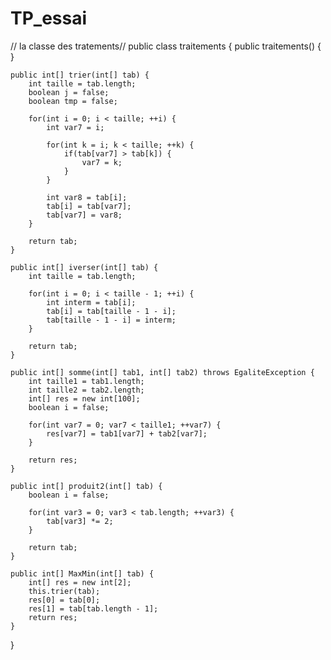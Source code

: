 # TP_essai
// la classe des tratements// 
public class traitements {
    public traitements() {
    }

    public int[] trier(int[] tab) {
        int taille = tab.length;
        boolean j = false;
        boolean tmp = false;

        for(int i = 0; i < taille; ++i) {
            int var7 = i;

            for(int k = i; k < taille; ++k) {
                if(tab[var7] > tab[k]) {
                    var7 = k;
                }
            }

            int var8 = tab[i];
            tab[i] = tab[var7];
            tab[var7] = var8;
        }

        return tab;
    }

    public int[] iverser(int[] tab) {
        int taille = tab.length;

        for(int i = 0; i < taille - 1; ++i) {
            int interm = tab[i];
            tab[i] = tab[taille - 1 - i];
            tab[taille - 1 - i] = interm;
        }

        return tab;
    }

    public int[] somme(int[] tab1, int[] tab2) throws EgaliteException {
        int taille1 = tab1.length;
        int taille2 = tab2.length;
        int[] res = new int[100];
        boolean i = false;

        for(int var7 = 0; var7 < taille1; ++var7) {
            res[var7] = tab1[var7] + tab2[var7];
        }

        return res;
    }

    public int[] produit2(int[] tab) {
        boolean i = false;

        for(int var3 = 0; var3 < tab.length; ++var3) {
            tab[var3] *= 2;
        }

        return tab;
    }

    public int[] MaxMin(int[] tab) {
        int[] res = new int[2];
        this.trier(tab);
        res[0] = tab[0];
        res[1] = tab[tab.length - 1];
        return res;
    }
}

